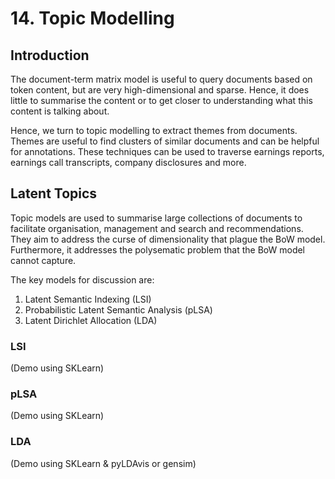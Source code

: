 # 14. Topic Modelling

## Introduction

The document-term matrix model is useful to query documents based on token content, but are very high-dimensional and sparse. Hence, it does little to summarise the content or to get closer to understanding what this content is talking about.

Hence, we turn to topic modelling to extract themes from documents. Themes are useful to find clusters of similar documents and can be helpful for annotations. These techniques can be used to traverse earnings reports, earnings call transcripts, company disclosures and more.

## Latent Topics
Topic models are used to summarise large collections of documents to facilitate organisation, management and search and recommendations. They aim to address the curse of dimensionality that plague the BoW model. Furthermore, it addresses the polysematic problem that the BoW model cannot capture.

The key models for discussion are:
1. Latent Semantic Indexing (LSI)
2. Probabilistic Latent Semantic Analysis (pLSA)
3. Latent Dirichlet Allocation (LDA)

### LSI
(Demo using SKLearn)

### pLSA
(Demo using SKLearn)

### LDA
(Demo using SKLearn & pyLDAvis or gensim)
